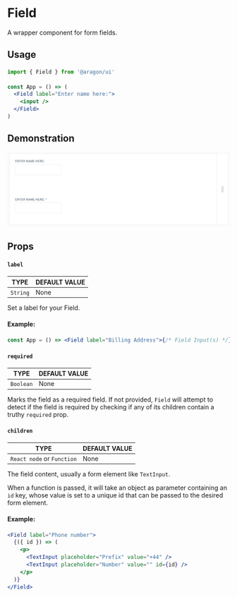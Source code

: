 # Field

A wrapper component for form fields.

## Usage <a href="#usage" id="usage"></a>

```jsx
import { Field } from '@aragon/ui'

const App = () => (
  <Field label="Enter name here:">
    <input />
  </Field>
)
```

## Demonstration

![](<../../../../.gitbook/assets/Schermata 2022-06-25 alle 23.14.59.png>)

## Props <a href="#props" id="props"></a>

#### `label` <a href="#label" id="label"></a>

| TYPE     | DEFAULT VALUE |
| -------- | ------------- |
| `String` | None          |

Set a label for your Field.

#### **Example:**

```jsx
const App = () => <Field label="Billing Address">{/* Field Input(s) */}</Field>
```

#### `required` <a href="#required" id="required"></a>

| TYPE      | DEFAULT VALUE |
| --------- | ------------- |
| `Boolean` | None          |

Marks the field as a required field. If not provided, `Field` will attempt to detect if the field is required by checking if any of its children contain a truthy `required` prop.

#### `children` <a href="#children" id="children"></a>

| TYPE                       | DEFAULT VALUE |
| -------------------------- | ------------- |
| `React node` or `Function` | None          |

The field content, usually a form element like `TextInput`.

When a function is passed, it will take an object as parameter containing an `id` key, whose value is set to a unique id that can be passed to the desired form element.

#### Example:

```jsx
<Field label="Phone number">
  {({ id }) => (
    <p>
      <TextInput placeholder="Prefix" value="+44" />
      <TextInput placeholder="Number" value="" id={id} />
    </p>
  )}
</Field>
```

